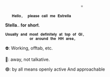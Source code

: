                                       ⭐

       𝐇𝐞𝐥𝐥𝐨,  𝐩𝐥𝐞𝐚𝐬𝐞 𝐜𝐚𝐥𝐥 𝐦𝐞 𝐄𝐬𝐭𝐫𝐞𝐥𝐥𝐚
   𝐒𝐭𝐞𝐥𝐥𝐚.. 𝐟𝐨𝐫 𝐬𝐡𝐨𝐫𝐭.

    𝐔𝐬𝐮𝐚𝐥𝐥𝐲 𝐚𝐧𝐝 𝐦𝐨𝐬𝐭 𝐝𝐞𝐟𝐢𝐧𝐢𝐭𝐞𝐥𝐲 𝐚𝐭 𝐭𝐨𝐩 𝐨𝐟 𝐆𝐈, 
               𝐨𝐫 𝐚𝐫𝐨𝐮𝐧𝐝 𝐭𝐡𝐞 𝐇𝐇 𝐚𝐫𝐞𝐚, 

⛔: Working, offtab, etc. 

 🌙: away, not talkative.

 🟢: by all means openly active
        And approachable 
